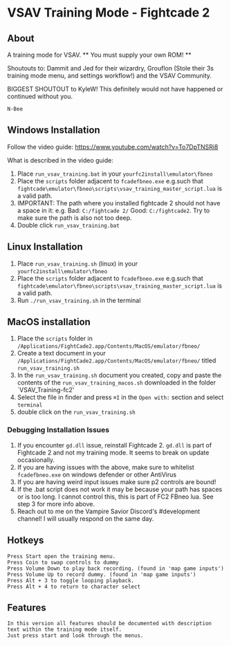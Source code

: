 # VSAV Training Mode - Fightcade 2 

## About
A training mode for VSAV. ** You must supply your own ROM! ** 

Shoutouts to: Dammit and Jed for their wizardry, Grouflon (Stole their 3s training mode menu, and settings workflow!) and the VSAV Community. 

BIGGEST SHOUTOUT to KyleW! This definitely would not have happened or continued without you.

 `N-Bee`

## Windows Installation 
Follow the video guide: https://www.youtube.com/watch?v=To7DpTNSRi8

What is described in the video guide: 
  1) Place `run_vsav_training.bat` in your `yourfc2install\emulator\fbneo`
  2) Place the `scripts` folder adjacent to `fcadefbneo.exe` e.g.such that `fightcade\emulator\fbneo\scripts\vsav_training_master_script.lua` is a valid path.
  3) IMPORTANT: The path where you installed fightcade 2 should not have a space in it: e.g. 
  Bad: `C:/fightcade 2/` Good: `C:/fightcade2`. Try to make sure the path is also not too deep.
  4) Double click `run_vsav_training.bat`
  
##  Linux Installation
  1) Place  `run_vsav_training.sh` (linux) in your `yourfc2install\emulator\fbneo`
  2) Place the `scripts` folder adjacent to `fcadefbneo.exe` e.g.such that `fightcade\emulator\fbneo\scripts\vsav_training_master_script.lua` is a valid path.
  3) Run `./run_vsav_training.sh` in the terminal

##  MacOS installation

1) Place the `scripts` folder in `/Applications/FightCade2.app/Contents/MacOS/emulator/fbneo/`
2) Create a text document in your `/Applications/FightCade2.app/Contents/MacOS/emulator/fbneo/` titled `run_vsav_training.sh`
3) In the `run_vsav_training.sh` document you created, copy and paste the contents of the `run_vsav_training_macos.sh` downloaded in the folder `VSAV_Training-fc2'
4) Select the file in finder and press `⌘I` in the `Open with:` section and select `terminal`
5) double click on the `run_vsav_training.sh`

### Debugging Installation Issues

  1) If you encounter `gd.dll` issue, reinstall Fightcade 2. `gd.dll` is part of Fightcade 2 and not my training mode. It seems to break on update occasionally.
  2) If you are having issues with the above, make sure to whitelist `fcadefbneo.exe` on windows defender or other AntiVirus
  3) If you are having weird input issues make sure p2 controls are bound!
  4) If the .bat script does not work it may be because your path has spaces or is too long. I cannot control this, this is part of FC2 FBneo lua. See step 3 for more info above.
  5) Reach out to me on the Vampire Savior Discord's #development channel! I will usually respond on the same day.
 

## Hotkeys
    Press Start open the training menu.
    Press Coin to swap controls to dummy
    Press Volume Down to play back recording. (found in 'map game inputs')
    Press Volume Up to record dummy. (found in 'map game inputs')
    Press Alt + 3 to toggle looping playback.
    Press Alt + 4 to return to character select

## Features
    In this version all features should be documented with description text within the training mode itself.
    Just press start and look through the menus.
